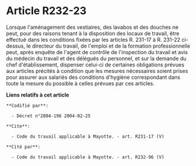 # Article R232-23

Lorsque l'aménagement des vestiaires, des lavabos et des douches ne peut, pour des raisons tenant à la disposition des locaux
de travail, être effectué dans les conditions fixées par les articles R. 231-17 à R. 231-22 ci-dessus, le directeur du
travail, de l'emploi et de la formation professionnelle peut, après enquête de l'agent de contrôle de l'inspection du travail
et avis du médecin du travail et des délégués du personnel, et sur la demande du chef d'établissement, dispenser celui-ci de
certaines obligations prévues aux articles précités à condition que les mesures nécessaires soient prises pour assurer aux
salariés des conditions d'hygiène correspondant dans toute la mesure du possible à celles prévues par ces articles.

**Liens relatifs à cet article**

	**Codifié par**:

	  - Décret n°2004-196 2004-02-25

	**Cite**:

	  - Code du travail applicable à Mayotte. - art. R231-17 (V)

	**Cité par**:

	  - Code du travail applicable à Mayotte. - art. R232-96 (V)

